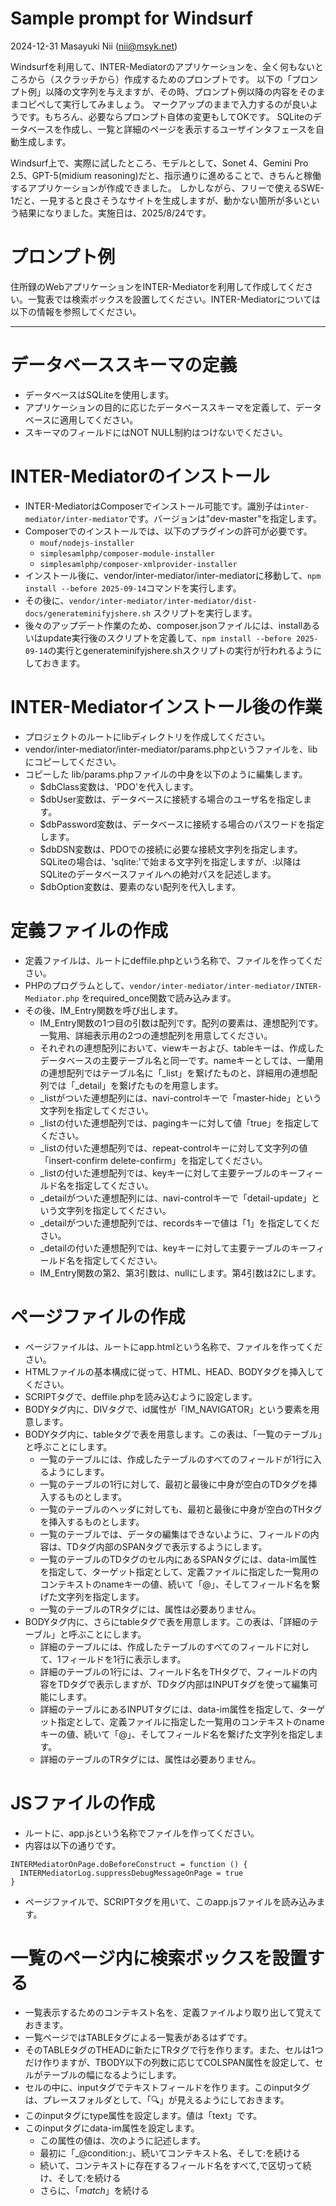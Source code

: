 # Sample prompt for Windsurf

2024-12-31 Masayuki Nii (nii@msyk.net)

Windsurfを利用して、INTER-Mediatorのアプリケーションを、全く何もないところから（スクラッチから）作成するためのプロンプトです。
以下の「プロンプト例」以降の文字列を与えますが、その時、プロンプト例以降の内容をそのままコピペして実行してみましょう。
マークアップのままで入力するのが良いようです。もちろん、必要ならプロンプト自体の変更もしてOKです。
SQLiteのデータベースを作成し、一覧と詳細のページを表示するユーザインタフェースを自動生成します。

Windsurf上で、実際に試したところ、モデルとして、Sonet 4、Gemini Pro 2.5、GPT-5(midium reasoning)だと、指示通りに進めることで、きちんと稼働するアプリケーションが作成できました。
しかしながら、フリーで使えるSWE-1だと、一見すると良さそうなサイトを生成しますが、動かない箇所が多いという結果になりました。実施日は、2025/8/24です。

# プロンプト例
住所録のWebアプリケーションをINTER-Mediatorを利用して作成してください。一覧表では検索ボックスを設置してください。INTER-Mediatorについては以下の情報を参照してください。

---
# データベーススキーマの定義
- データベースはSQLiteを使用します。
- アプリケーションの目的に応じたデータベーススキーマを定義して、データベースに適用してください。
- スキーマのフィールドにはNOT NULL制約はつけないでください。

# INTER-Mediatorのインストール
- INTER-MediatorはComposerでインストール可能です。識別子は```inter-mediator/inter-mediator```です。バージョンは"dev-master"を指定します。
- Composerでのインストールでは、以下のプラグインの許可が必要です。
  - ```mouf/nodejs-installer```
  - ```simplesamlphp/composer-module-installer```
  - ```simplesamlphp/composer-xmlprovider-installer```
- インストール後に、vendor/inter-mediator/inter-mediatorに移動して、```npm install --before 2025-09-14```コマンドを実行します。
- その後に、```vendor/inter-mediator/inter-mediator/dist-docs/generateminifyjshere.sh``` スクリプトを実行します。
- 後々のアップデート作業のため、composer.jsonファイルには、installあるいはupdate実行後のスクリプトを定義して、```npm install --before 2025-09-14```の実行とgenerateminifyjshere.shスクリプトの実行が行われるようにしておきます。

# INTER-Mediatorインストール後の作業
- プロジェクトのルートにlibディレクトリを作成してください。
- vendor/inter-mediator/inter-mediator/params.phpというファイルを、libにコピーしてください。
- コピーした lib/params.phpファイルの中身を以下のように編集します。
  - \$dbClass変数は、'PDO'を代入します。
  - \$dbUser変数は、データベースに接続する場合のユーザ名を指定します。
  - \$dbPassword変数は、データベースに接続する場合のパスワードを指定します。
  - \$dbDSN変数は、PDOでの接続に必要な接続文字列を指定します。SQLiteの場合は、'sqlite:'で始まる文字列を指定しますが、:以降はSQLiteのデータベースファイルへの絶対パスを記述します。
  - \$dbOption変数は、要素のない配列を代入します。

# 定義ファイルの作成
- 定義ファイルは、ルートにdeffile.phpという名称で、ファイルを作ってください。
- PHPのプログラムとして、```vendor/inter-mediator/inter-mediator/INTER-Mediator.php``` をrequired_once関数で読み込みます。
- その後、IM_Entry関数を呼び出します。
  - IM_Entry関数の1つ目の引数は配列です。配列の要素は、連想配列です。一覧用、詳細表示用の2つの連想配列を用意してください。
  - それぞれの連想配列において、viewキーおよび、tableキーは、作成したデータベースの主要テーブル名と同一です。nameキーとしては、一蘭用の連想配列ではテーブル名に「_list」を繋げたものと、詳細用の連想配列では「_detail」を繋げたものを用意します。
  - _listがついた連想配列には、navi-controlキーで「master-hide」という文字列を指定してください。
  - _listの付いた連想配列では、pagingキーに対して値「true」を指定してください。
  - _listの付いた連想配列では、repeat-controlキーに対して文字列の値「insert-confirm delete-confirm」を指定してください。
  - _listの付いた連想配列では、keyキーに対して主要テーブルのキーフィールド名を指定してください。
  - _detailがついた連想配列には、navi-controlキーで「detail-update」という文字列を指定してください。
  - _detailがついた連想配列では、recordsキーで値は「1」を指定してください。
  - _detailの付いた連想配列では、keyキーに対して主要テーブルのキーフィールド名を指定してください。
  - IM_Entry関数の第2、第3引数は、nullにします。第4引数は2にします。

# ページファイルの作成
- ページファイルは、ルートにapp.htmlという名称で、ファイルを作ってください。
- HTMLファイルの基本構成に従って、HTML、HEAD、BODYタグを挿入してください。
- SCRIPTタグで、deffile.phpを読み込むように設定します。
- BODYタグ内に、DIVタグで、id属性が「IM_NAVIGATOR」という要素を用意します。
- BODYタグ内に、tableタグで表を用意します。この表は、「一覧のテーブル」と呼ぶことにします。
  - 一覧のテーブルには、作成したテーブルのすべてのフィールドが1行に入るようにします。
  - 一覧のテーブルの1行に対して、最初と最後に中身が空白のTDタグを挿入するものとします。
  - 一覧のテーブルのヘッダに対しても、最初と最後に中身が空白のTHタグを挿入するものとします。
  - 一覧のテーブルでは、データの編集はできないように、フィールドの内容は、TDタグ内部のSPANタグで表示するようにします。
  - 一覧のテーブルのTDタグのセル内にあるSPANタグには、data-im属性を指定して、ターゲット指定として、定義ファイルに指定した一覧用のコンテキストのnameキーの値、続いて「@」、そしてフィールド名を繋げた文字列を指定します。
  - 一覧のテーブルのTRタグには、属性は必要ありません。
- BODYタグ内に、さらにtableタグで表を用意します。この表は、「詳細のテーブル」と呼ぶことにします。
  - 詳細のテーブルには、作成したテーブルのすべてのフィールドに対して、1フィールドを1行に表示します。
  - 詳細のテーブルの1行には、フィールド名をTHタグで、フィールドの内容をTDタグで表示しますが、TDタグ内部はINPUTタグを使って編集可能にします。
  - 詳細のテーブルにあるINPUTタグには、data-im属性を指定して、ターゲット指定として、定義ファイルに指定した一覧用のコンテキストのnameキーの値、続いて「@」、そしてフィールド名を繋げた文字列を指定します。
  - 詳細のテーブルのTRタグには、属性は必要ありません。

# JSファイルの作成
- ルートに、app.jsという名称でファイルを作ってください。
- 内容は以下の通りです。
```
INTERMediatorOnPage.doBeforeConstruct = function () {
  INTERMediatorLog.suppressDebugMessageOnPage = true
}
```
- ページファイルで、SCRIPTタグを用いて、このapp.jsファイルを読み込みます。

# 一覧のページ内に検索ボックスを設置する
- 一覧表示するためのコンテキスト名を、定義ファイルより取り出して覚えておきます。
- 一覧ページではTABLEタグによる一覧表があるはずです。
- そのTABLEタグのTHEADに新たにTRタグで行を作ります。また、セルは1つだけ作りますが、TBODY以下の列数に応じてCOLSPAN属性を設定して、セルがテーブルの幅になるようにします。
- セルの中に、inputタグでテキストフィールドを作ります。このinputタグは、プレースフォルダとして、「🔍」が見えるようにしておきます。
- このinputタグにtype属性を設定します。値は「text」です。
- このinputタグにdata-im属性を設定します。
  - この属性の値は、次のように記述します。
  - 最初に「_@condition:」、続いてコンテキスト名、そして:を続ける
  - 続いて、コンテキストに存在するフィールド名をすべて,で区切って続け、そして:を続ける
  - さらに、「*match*」を続ける
